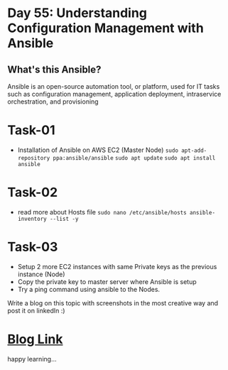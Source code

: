 # Day 55: Understanding Configuration Management with Ansible

## What's this Ansible?

Ansible is an open-source automation tool, or platform, used for IT tasks such as configuration management, application deployment, intraservice orchestration, and provisioning

# Task-01 
- Installation of Ansible on AWS EC2 (Master Node)
`sudo apt-add-repository ppa:ansible/ansible` `sudo apt update`
`sudo apt install ansible`

# Task-02 
- read more about Hosts file
`sudo nano /etc/ansible/hosts ansible-inventory --list -y`


# Task-03

- Setup 2 more EC2 instances with same Private keys as the previous instance (Node)
- Copy the private key to master server where Ansible is setup
- Try a ping command using ansible to the Nodes.


Write a blog on this topic with screenshots in the most creative way and post it on linkedIn :)

# [Blog Link](https://devxblog.hashnode.dev/understanding-configuration-management-with-ansible)

happy learning...

